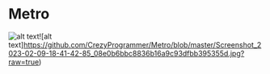 # Metro
![alt text](https://github.com/CrezyProgrammer/Metro/blob/master/Screenshot_2023-02-09-17-39-06-67_08e0b6bbc8836b16a9c93dfbb395355d.jpg?raw=true)![alt text]https://github.com/CrezyProgrammer/Metro/blob/master/Screenshot_2023-02-09-18-41-42-85_08e0b6bbc8836b16a9c93dfbb395355d.jpg?raw=true)
